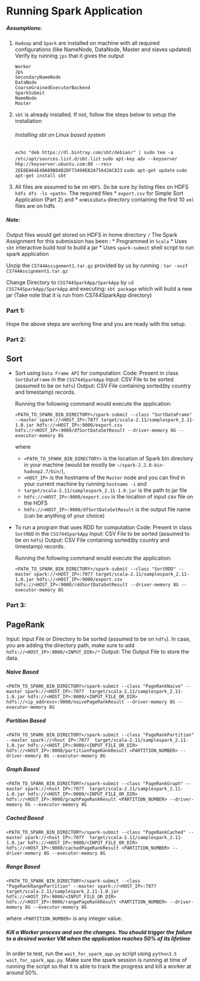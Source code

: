 
# Running Spark Application

##### Assumptions: 
1. `Hadoop` and `Spark` are installed on machine with all required configurations (like NameNode, DataNode, Master and slaves updated)
    Verify by running `jps` that it gives the output
    ````
    Worker
    Jps
    SecondaryNameNode
    DataNode
    CoarseGrainedExecutorBackend
    SparkSubmit
    NameNode
    Master
    ````
2. `sbt` is already installed.
If not, follow the steps below to setup the installation
    ###### Installing sbt on Linux based system

    `echo "deb https://dl.bintray.com/sbt/debian/" | sudo tee -a /etc/apt/sources.list.d/sbt.list`
    `sudo apt-key adv --keyserver hkp://keyserver.ubuntu.com:80 --recv 2EE0EA64E40A89B84B2DF73499E82A75642AC823`
    `sudo apt-get update`
    `sudo apt-get install sbt`

3. All files are assumed to be on `HDFS`. So be sure by listing files on HDFS `hdfs dfs -ls <path>`. The required files
        * `export.csv` for Simple Sort Application (Part 2) and
        * `enWikiData` directory containing the first 10 `xml` files are on hdfs
        
##### Note:
Output files would get stored on HDFS in home directory `/`
The Spark Assignment for this submission has been :
        *  Programmed in `Scala`
        *  Uses `sbt` interactive build tool to build a jar
        *  Uses `spark-submit` shell script to run spark application

Unzip the `CS744Assignment1.tar.gz` provided by us by running :
`tar -xvzf CS744Assignment1.tar.gz`

Change Directory to `CSS744SparkApp/SparkApp` by `cd CSS744SparkApp/SparkApp` and executing:
`sbt package` which will build a new jar (Take note that it is run from CS744SparkApp directory)

### Part 1:
Hope the above steps are working fine and you are ready with the setup.

### Part 2:
## Sort 
* Sort using `Data Frame API` for computation:
Code: Present in class `SortDataFrame` in the `CSS744SparkApp`
Input: CSV File to be sorted (assumed to be on `hdfs`)
Output: CSV File containing sorted(by country and timestamp) records.

    Running the following command would execute the application:
    ```
    <PATH_TO_SPARK_BIN_DIRECTORY>/spark-submit --class "SortDataFrame" --master spark://<HOST_IP>:7077 target/scala-2.11/samplespark_2.11-1.0.jar hdfs://<HOST_IP>:9000/export.csv hdfs://<HOST_IP>:9000/dfSortDataSetResult --driver-memory 8G --executor-memory 8G
    ```
    where
    - `<PATH_TO_SPARK_BIN_DIRECTORY>` is the location of Spark bin directory in your machine (would be mostly be `~/spark-2.2.0-bin-hadoop2.7/bin/`),
    - `<HOST_IP>` is the hostname of the `Master` node and you can find in your current machine by running `hostname -i` and
    - `target/scala-2.11/samplespark_2.11-1.0.jar` is the path to jar file
    - `hdfs://<HOST_IP>:9000/export.csv` is the location of input csv file on the HDFS
    - `hdfs://<HOST_IP>:9000/dfSortDataSetResult` is the output file name (can be anything of your choice)

* To run a program that uses RDD for computation
Code: Present in class `SortRDD` in the `CSS744SparkApp`
Input: CSV File to be sorted (assumed to be on `hdfs`)
Output: CSV File containing sorted(by country and timestamp) records.

    Running the following command would execute the application:
    ```
    <PATH_TO_SPARK_BIN_DIRECTORY>/spark-submit --class "SortRDD" --master spark://<HOST_IP>:7077 target/scala-2.11/samplespark_2.11-1.0.jar hdfs://<HOST_IP>:9000/export.csv hdfs://<HOST_IP>:9000/rddSortDataSetResult --driver-memory 8G --executor-memory 8G
    ```

### Part 3:
## PageRank

Input: Input File or Directory to be sorted (assumed to be on `hdfs`). In case, you are adding the directory path, make sure to add `hdfs://<HOST_IP>:9000/<INPUT_DIR>/*`
Output: The Output File to store the data.

##### Naive Based
```
<PATH_TO_SPARK_BIN_DIRECTORY>/spark-submit --class "PageRankNaive" --master spark://<HOST_IP>:7077  target/scala-2.11/samplespark_2.11-1.0.jar hdfs://<HOST_IP>:9000/<INPUT_FILE_OR_DIR> hdfs://<ip_address>:9000/naivePageRankResult --driver-memory 8G --executor-memory 8G
```
##### Partition Based
```
<PATH_TO_SPARK_BIN_DIRECTORY>/spark-submit --class "PageRankPartition" --master spark://<host IP>:7077  target/scala-2.11/samplespark_2.11-1.0.jar hdfs://<HOST_IP>:9000/<INPUT_FILE_OR_DIR> hdfs://<HOST_IP>:9000/partitionPageRankResult <PARTITION_NUMBER> --driver-memory 8G --executor-memory 8G
```
##### Graph Based
```
<PATH_TO_SPARK_BIN_DIRECTORY>/spark-submit --class "PageRankGraph" --master spark://<host IP>:7077  target/scala-2.11/samplespark_2.11-1.0.jar hdfs://<HOST_IP>:9000/<INPUT_FILE_OR_DIR> hdfs://<HOST_IP>:9000/graphPageRankResult <PARTITION_NUMBER> --driver-memory 8G --executor-memory 8G
```

##### Cached Based
```
<PATH_TO_SPARK_BIN_DIRECTORY>/spark-submit --class "PageRankCached" --master spark://<host IP>:7077  target/scala-2.11/samplespark_2.11-1.0.jar hdfs://<HOST_IP>:9000/<INPUT_FILE_OR_DIR> hdfs://<HOST_IP>:9000/cachedPageRankResult <PARTITION_NUMBER> --driver-memory 8G --executor-memory 8G
```
#####  Range Based
```
<PATH_TO_SPARK_BIN_DIRECTORY>/spark-submit --class "PageRankRangePartition" --master spark://<HOST_IP>:7077  target/scala-2.11/samplespark_2.11-1.0.jar hdfs://<HOST_IP>:9000/<INPUT_FILE_OR_DIR> hdfs://<HOST_IP>:9000/rangePageRankResult <PARTITION_NUMBER> --driver-memory 8G --executor-memory 8G
```
where `<PARTITION_NUMBER>` is any integer value.

##### Kill a Worker process and see the changes. You should trigger the failure to a desired worker VM when the application reaches 50% of its lifetime

In order to test, run the `wait_for_spark_app.py` script using `python3.5 wait_for_spark_app.py`. Make sure the spark session is running at time of running the script so that it is able to track the progress and kill a worker at around 50%.
